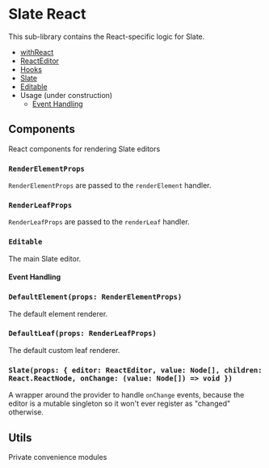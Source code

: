 # Slate React

This sub-library contains the React-specific logic for Slate.

- [withReact](./with-react.md)
- [ReactEditor](./react-editor.md)
- [Hooks](./hooks.md)
- [Slate](./slate.md)
- [Editable](./editable.md)
- Usage (under construction)
  - [Event Handling](./event-handling.md)

## Components

React components for rendering Slate editors

### `RenderElementProps`

`RenderElementProps` are passed to the `renderElement` handler.

### `RenderLeafProps`

`RenderLeafProps` are passed to the `renderLeaf` handler.

### `Editable`

The main Slate editor.

#### Event Handling

### `DefaultElement(props: RenderElementProps)`

The default element renderer.

### `DefaultLeaf(props: RenderLeafProps)`

The default custom leaf renderer.

### `Slate(props: { editor: ReactEditor, value: Node[], children: React.ReactNode, onChange: (value: Node[]) => void })`

A wrapper around the provider to handle `onChange` events, because the editor is a mutable singleton so it won't ever register as "changed" otherwise.

## Utils

Private convenience modules
